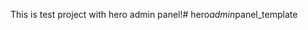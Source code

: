 This is test project with hero admin panel!#   h e r o _ a d m i n _ p a n e l _ t e m p l a t e  
 